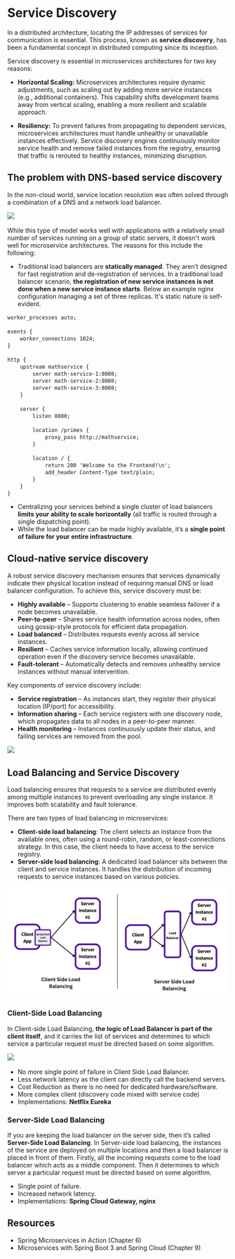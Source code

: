 # Service Discovery

In a distributed architecture, locating the IP addresses of services for communication is essential. This process, known as **service discovery**, has been a fundamental concept in distributed computing since its inception.

Service discovery is essential in microservices architectures for two key reasons:

- **Horizontal Scaling:** Microservices architectures require dynamic adjustments, such as scaling out by adding more service instances (e.g., additional containers). This capability shifts development teams away from vertical scaling, enabling a more resilient and scalable approach.

- **Resiliency:** To prevent failures from propagating to dependent services, microservices architectures must handle unhealthy or unavailable instances effectively. Service discovery engines continuously monitor service health and remove failed instances from the registry, ensuring that traffic is rerouted to healthy instances, minimizing disruption.


## The problem with DNS-based service discovery
In the non-cloud world, service location resolution was often solved through a combination of a DNS and a network load balancer.

![](images/traditional-load-balancer.webp)

While this type of model works well with applications with a relatively small number of services running on a group of static servers, it doesn't work well for microservice architectures. The reasons for this include the following:
* Traditional load balancers are **statically managed**. They aren’t designed for fast registration and de-registration of services. In a traditional load balancer scenario, **the registration of new service instances is not done when a new service instance starts**. Below an example nginx configuration managing a set of three replicas. It's static nature is self-evident.

```text
worker_processes auto;

events {
    worker_connections 1024;
}

http {
    upstream mathservice {
        server math-service-1:8080;
        server math-service-2:8080;
        server math-service-3:8080;
    }

    server {
        listen 8080;

        location /primes {
            proxy_pass http://mathservice;
        }

        location / {
            return 200 'Welcome to the Frontend!\n';
            add_header Content-Type text/plain;
        }
    }
}
```
* Centralizing your services behind a single cluster of load balancers **limits your ability to scale horizontally** (all traffic is routed through a single dispatching point).
* While the load balancer can be made highly available, it’s a **single point of failure for your entire infrastructure**. 




## Cloud-native service discovery

A robust service discovery mechanism ensures that services dynamically indicate their physical location instead of requiring manual DNS or load balancer configuration. To achieve this, service discovery must be:

- **Highly available** – Supports clustering to enable seamless failover if a node becomes unavailable.
- **Peer-to-peer** – Shares service health information across nodes, often using gossip-style protocols for efficient data propagation.
- **Load balanced** – Distributes requests evenly across all service instances.
- **Resilient** – Caches service information locally, allowing continued operation even if the discovery service becomes unavailable.
- **Fault-tolerant** – Automatically detects and removes unhealthy service instances without manual intervention.

Key components of service discovery include:

- **Service registration** – As instances start, they register their physical location (IP/port) for accessibility.
- **Information sharing** – Each service registers with one discovery node, which propagates data to all nodes in a peer-to-peer manner.
- **Health monitoring** – Instances continuously update their status, and failing services are removed from the pool.

![](images/service-discovery.webp)




## Load Balancing and Service Discovery

Load balancing ensures that requests to a service are distributed evenly among multiple instances to prevent overloading any single instance. It improves both scalability and fault tolerance.

There are two types of load balancing in microservices:
- **Client-side load balancing**: The client selects an instance from the available ones, often using a round-robin, random, or least-connections strategy. In this case, the client needs to have access to the service registry.
- **Server-side load balancing**: A dedicated load balancer sits between the client and service instances. It handles the distribution of incoming requests to service instances based on various policies.

![](images/client-side-vs-server-side-lb.webp)

### Client-Side Load Balancing
In Client-side Load Balancing, **the logic of Load Balancer is part of the client itself**, and it carries the list of services and determines to which service a particular request must be directed based on some algorithm.

![](images/client-side-load-balancing.webp)

* No more single point of failure in Client Side Load Balancer.
* Less network latency as the client can directly call the backend servers.
* Cost Reduction as there is no need for dedicated hardware/software.
* More complex client (discovery code mixed with service code)
* Implementations: **Netflix Eureka**

### Server-Side Load Balancing
If you are keeping the load balancer on the server side, then it’s called **Server-Side Load Balancing**. In Server-side load balancing, the instances of the service are deployed on multiple locations and then a load balancer is placed in front of them. Firstly, all the incoming requests come to the load balancer which acts as a middle component. Then it determines to which server a particular request must be directed based on some algorithm.

* Single point of failure.
* Increased network latency.
* Implementations: **Spring Cloud Gateway, nginx**

## Resources
- Spring Microservices in Action (Chapter 6)
- Microservices with Spring Boot 3 and Spring Cloud (Chapter 9)
